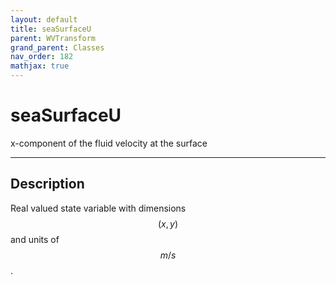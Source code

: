 ```yaml
---
layout: default
title: seaSurfaceU
parent: WVTransform
grand_parent: Classes
nav_order: 182
mathjax: true
---
```


#  seaSurfaceU

x-component of the fluid velocity at the surface


---

## Description
Real valued state variable with dimensions $$(x,y)$$ and units of $$m/s$$.

